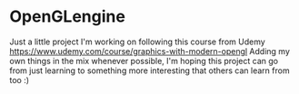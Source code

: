 # OpenGLengine
Just a little project I'm working on following this course from Udemy https://www.udemy.com/course/graphics-with-modern-opengl
Adding my own things in the mix whenever possible, I'm hoping this project can go from just learning to something more interesting that others can learn from too :) 
